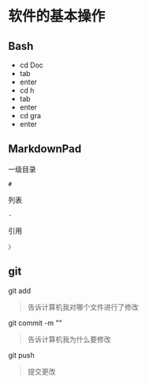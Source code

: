 # 软件的基本操作

## Bash

- cd Doc
- tab
- enter
- cd h
- tab
- enter
- cd gra
- enter

## MarkdownPad
一级目录

    #
列表

    -

引用

    〉



## git

git add
> 告诉计算机我对哪个文件进行了修改

git commit -m ""
> 告诉计算机我为什么要修改

git push 
> 提交更改